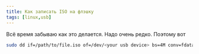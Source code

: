```yaml
---
title: Как записать ISO на флэшку
tags: [linux,usb]
---
```


Всё время забываю как это делается. Надо очень редко. Поэтому вот

```bash
sudo dd if=/path/to/file.iso of=/dev/<your usb device> bs=4M conv=fdatasync status=progress
```
